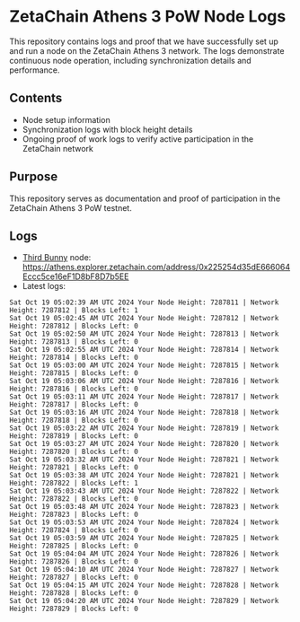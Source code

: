 # ZetaChain Athens 3 PoW Node Logs
This repository contains logs and proof that we have successfully set up and run a node on the ZetaChain Athens 3 network. The logs demonstrate continuous node operation, including synchronization details and performance.

## Contents
- Node setup information
- Synchronization logs with block height details
- Ongoing proof of work logs to verify active participation in the ZetaChain network

## Purpose
This repository serves as documentation and proof of participation in the ZetaChain Athens 3 PoW testnet.

## Logs

- [Third Bunny](https://thirdbunny.xyz/) node: https://athens.explorer.zetachain.com/address/0x225254d35dE666064Eccc5ce16eF1D8bF8D7b5EE
- Latest logs:
```
Sat Oct 19 05:02:39 AM UTC 2024 Your Node Height: 7287811 | Network Height: 7287812 | Blocks Left: 1
Sat Oct 19 05:02:45 AM UTC 2024 Your Node Height: 7287812 | Network Height: 7287812 | Blocks Left: 0
Sat Oct 19 05:02:50 AM UTC 2024 Your Node Height: 7287813 | Network Height: 7287813 | Blocks Left: 0
Sat Oct 19 05:02:55 AM UTC 2024 Your Node Height: 7287814 | Network Height: 7287814 | Blocks Left: 0
Sat Oct 19 05:03:00 AM UTC 2024 Your Node Height: 7287815 | Network Height: 7287815 | Blocks Left: 0
Sat Oct 19 05:03:06 AM UTC 2024 Your Node Height: 7287816 | Network Height: 7287816 | Blocks Left: 0
Sat Oct 19 05:03:11 AM UTC 2024 Your Node Height: 7287817 | Network Height: 7287817 | Blocks Left: 0
Sat Oct 19 05:03:16 AM UTC 2024 Your Node Height: 7287818 | Network Height: 7287818 | Blocks Left: 0
Sat Oct 19 05:03:22 AM UTC 2024 Your Node Height: 7287819 | Network Height: 7287819 | Blocks Left: 0
Sat Oct 19 05:03:27 AM UTC 2024 Your Node Height: 7287820 | Network Height: 7287820 | Blocks Left: 0
Sat Oct 19 05:03:32 AM UTC 2024 Your Node Height: 7287821 | Network Height: 7287821 | Blocks Left: 0
Sat Oct 19 05:03:38 AM UTC 2024 Your Node Height: 7287821 | Network Height: 7287822 | Blocks Left: 1
Sat Oct 19 05:03:43 AM UTC 2024 Your Node Height: 7287822 | Network Height: 7287822 | Blocks Left: 0
Sat Oct 19 05:03:48 AM UTC 2024 Your Node Height: 7287823 | Network Height: 7287823 | Blocks Left: 0
Sat Oct 19 05:03:53 AM UTC 2024 Your Node Height: 7287824 | Network Height: 7287824 | Blocks Left: 0
Sat Oct 19 05:03:59 AM UTC 2024 Your Node Height: 7287825 | Network Height: 7287825 | Blocks Left: 0
Sat Oct 19 05:04:04 AM UTC 2024 Your Node Height: 7287826 | Network Height: 7287826 | Blocks Left: 0
Sat Oct 19 05:04:10 AM UTC 2024 Your Node Height: 7287827 | Network Height: 7287827 | Blocks Left: 0
Sat Oct 19 05:04:15 AM UTC 2024 Your Node Height: 7287828 | Network Height: 7287828 | Blocks Left: 0
Sat Oct 19 05:04:20 AM UTC 2024 Your Node Height: 7287829 | Network Height: 7287829 | Blocks Left: 0
```

